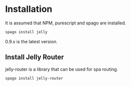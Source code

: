# Installation

It is assumed that NPM, purescript and spago are installed.

```bash
spago install jelly
```

0.9.x is the latest version.

## Install Jelly Router

jelly-router is a library that can be used for spa routing.

```bash
spago install jelly-router
```
